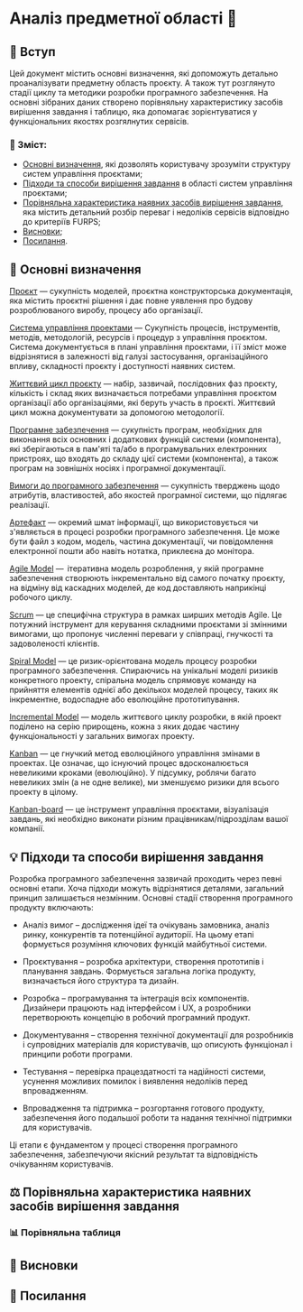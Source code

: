 # Аналіз предметної області 🔎

## 📖 Вступ
Цей документ містить основні визначення, які допоможуть детально проаналізувати предметну область проєкту. А також тут розглянуто стадії циклу та методики розробки програмного забезпечення. На основні зібраних даних створено порівняльну характеристику засобів вирішення завдання і таблицю, яка допомагає зорієнтуватися у функціональних якостях розгялнутих сервісів.

### 📑 Зміст:
- [Основні визначення](#📝-основні-визначення), які дозволять користувачу зрозуміти структуру систем управління проєктами;
- [Підходи та способи вирішення завдання](#💡-підходи-та-способи-вирішення-завдання) в області систем управління проєктами;
- [Порівняльна характеристика наявних засобів вирішення завдання](#⚖️-порівняльна-характеристика-наявних-засобів-вирішення-завдання), яка містить детальний розбір переваг і недоліків сервісів відповідно до критеріїв FURPS;
- [Висновки](#🎯-висновки);
- [Посилання](#🔗-посилання).

## 📝 Основні визначення
[Проєкт](https://uk.wikipedia.org/wiki/%D0%9F%D1%80%D0%BE%D1%94%D0%BA%D1%82) — сукупність моделей, проєктна конструкторська документація, яка містить проєктні рішення і дає повне уявлення про будову розроблюваного виробу, процесу або організації.

[Система управління проектами](https://pmb.com.ua/uk/slovar-terminov/sistema-upravleniya-proektom-project-management-system-instrument/) — Сукупність процесів, інструментів, методів, методологій, ресурсів і процедур з управління проєктом. Система документується в плані управління проєктами, і її зміст може відрізнятися в залежності від галузі застосування, організаційного впливу, складності проєкту і доступності наявних систем.

[Життєвий цикл проєкту](https://pmb.com.ua/uk/slovar-terminov/zhiznennyj-tsikl-proekta-project-life-cycle/) — набір, зазвичай, послідовних фаз проєкту, кількість і склад яких визначається потребами управління проєктом організації або організаціями, які беруть участь в проєкті. Життєвий цикл можна документувати за допомогою методології.

[Програмне забезпечення](https://dtkt.ua/dictionary/p/7447-programne-zabezpecennya) — сукупність програм, необхідних для виконання всіх основних і додаткових функцій системи (компонента), які зберігаються в пам'яті та/або в програмувальних електронних пристроях, що входять до складу цієї системи (компонента), а також програм на зовнішніх носіях і програмної документації.

[Вимоги до програмного забезпечення](https://qalearning.com.ua/theory/lectures/material/requirements-testing-methods-equivalence/) — сукупність тверджень щодо атрибутів, властивостей, або якостей програмної системи, що підлягає реалізації.

[Артефакт](https://uk.wikipedia.org/wiki/%D0%90%D1%80%D1%82%D0%B5%D1%84%D0%B0%D0%BA%D1%82_(UML)) — окремий шмат інформації, що використовується чи з'являється в процесі розробки програмного забезпечення. Це може бути файл з кодом, модель, частина документації, чи повідомлення електронної пошти або навіть нотатка, приклеєна до монітора.

[Agile Model](https://worksection.com/ua/blog/agile.html) —  ітеративна модель розроблення, у якій програмне забезпечення створюють інкрементально від самого початку проєкту, на відміну від каскадних моделей, де код доставляють наприкінці робочого циклу.

[Scrum](https://career.softserveinc.com/uk-ua/stories/what-is-scrum-methodology) —  це специфічна структура в рамках ширших методів Agile. Це потужний інструмент для керування складними проєктами зі змінними вимогами, що пропонує численні переваги у співпраці, гнучкості та задоволеності клієнтів.

[Spiral Model](https://www.maxzosim.com/boehms-spiral-model/) —  це ризик-орієнтована модель процесу розробки програмного забезпечення. Спираючись на унікальні моделі ризиків конкретного проекту, спіральна модель спрямовує команду на прийняття елементів однієї або декількох моделей процесу, таких як інкрементне, водоспадне або еволюційне прототипування.

[Incremental Model](https://itwiki.dev/qa/dev-methodologies/incremental-development-model) — модель життєвого циклу розробки, в якій проект поділено на серію прирощень, кожна з яких додає частину функціональності у загальних вимогах проекту.

[Kanban](https://www.ukraine.com.ua/blog/interesting/chto-takoe-kanban.html) — це гнучкий метод еволюційного управління змінами в проектах. Це означає, що існуючий процес вдосконалюється невеликими кроками (еволюційно). У підсумку, роблячи багато невеликих змін (а не одне велике), ми зменшуємо ризики для всього проекту в цілому.

[Kanban-board](https://web-promo.ua/ua/blog/kanban-sho-ce-take-i-chim-vin-bude-korisnim-marketologam/) — це інструмент управління проєктами, візуалізація завдань, які необхідно виконати різним працівникам/підрозділам вашої компанії.

## 💡 Підходи та способи вирішення завдання
Розробка програмного забезпечення зазвичай проходить через певні основні етапи. Хоча підходи можуть відрізнятися деталями, загальний принцип залишається незмінним. Основні стадії створення програмного продукту включають:

- Аналіз вимог – дослідження ідеї та очікувань замовника, аналіз ринку, конкурентів та потенційної аудиторії. На цьому етапі формується розуміння ключових функцій майбутньої системи.

- Проєктування – розробка архітектури, створення прототипів і планування завдань. Формується загальна логіка продукту, визначається його структура та дизайн.

- Розробка – програмування та інтеграція всіх компонентів. Дизайнери працюють над інтерфейсом і UX, а розробники перетворюють концепцію в робочий програмний продукт.

- Документування – створення технічної документації для розробників і супровідних матеріалів для користувачів, що описують функціонал і принципи роботи програми.

- Тестування – перевірка працездатності та надійності системи, усунення можливих помилок і виявлення недоліків перед впровадженням.

- Впровадження та підтримка – розгортання готового продукту, забезпечення його подальшої роботи та надання технічної підтримки для користувачів.

Ці етапи є фундаментом у процесі створення програмного забезпечення, забезпечуючи якісний результат та відповідність очікуванням користувачів.

## ⚖️ Порівняльна характеристика наявних засобів вирішення завдання


### 📊 Порівняльна таблиця


## 🎯 Висновки


## 🔗 Посилання


